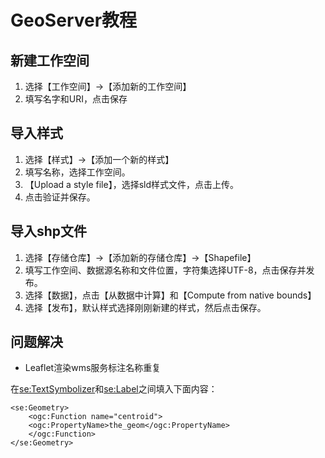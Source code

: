 # GeoServer教程

## 新建工作空间

1. 选择【工作空间】->【添加新的工作空间】
2. 填写名字和URI，点击保存

## 导入样式

1. 选择【样式】->【添加一个新的样式】
2. 填写名称，选择工作空间。
3. 【Upload a style file】，选择sld样式文件，点击上传。
4. 点击验证并保存。

## 导入shp文件

1. 选择【存储仓库】->【添加新的存储仓库】->【Shapefile】
2. 填写工作空间、数据源名称和文件位置，字符集选择UTF-8，点击保存并发布。
3. 选择【数据】，点击【从数据中计算】和【Compute from native bounds】
4. 选择【发布】，默认样式选择刚刚新建的样式，然后点击保存。

## 问题解决

- Leaflet渲染wms服务标注名称重复

在<se:TextSymbolizer>和<se:Label>之间填入下面内容：

```
<se:Geometry> 
    <ogc:Function name="centroid">
    <ogc:PropertyName>the_geom</ogc:PropertyName>
    </ogc:Function>
</se:Geometry>
```